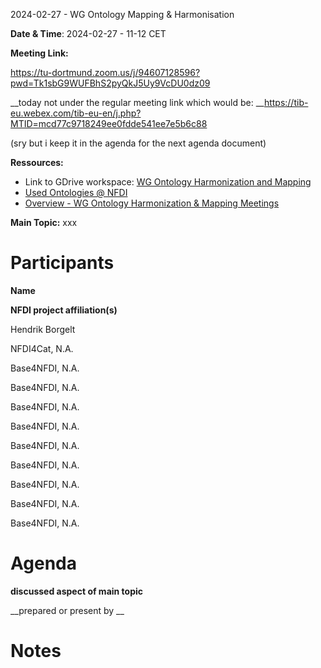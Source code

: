 <a id="_5l7hdhn1spdj"></a>2024\-02\-27 \- WG Ontology Mapping & Harmonisation

__Date & Time__: 2024\-02\-27 \- 11\-12 CET

 

__Meeting Link:__

[https://tu\-dortmund\.zoom\.us/j/94607128596?pwd=Tk1sbG9WUFBhS2pyQkJ5Uy9VcDU0dz09](https://tu-dortmund.zoom.us/j/94607128596?pwd=Tk1sbG9WUFBhS2pyQkJ5Uy9VcDU0dz09) 

__today not under the regular meeting link which would be: __[https://tib\-eu\.webex\.com/tib\-eu\-en/j\.php?MTID=mcd77c9718249ee0fdde541ee7e5b6c88](https://tib-eu.webex.com/tib-eu-en/j.php?MTID=mcd77c9718249ee0fdde541ee7e5b6c88) 

\(sry but i keep it in the agenda for the next agenda document\)

__Ressources:__

- Link to GDrive workspace: [WG Ontology Harmonization and Mapping](https://drive.google.com/drive/folders/1hLgFgzp0cS_Pi8hpI9zOD7DcY3SUXRNH) 
- [Used Ontologies @ NFDI](https://docs.google.com/spreadsheets/d/1UAfDKo2gKiaFldEeitMUcO8Gl1Fjyb_r_bp1V4JW0Es/edit#gid=0)
- [Overview \- WG Ontology Harmonization & Mapping Meetings](https://docs.google.com/document/d/14z6kuAdVaiflWUtjqk3LKt-hqg_DeaRCpLY7TFo1PoU/edit)

__Main Topic:__ xxx

# <a id="_4in35gwl6myp"></a>Participants

__Name__

__NFDI project affiliation\(s\)__

Hendrik Borgelt

NFDI4Cat, N\.A\.

Base4NFDI, N\.A\.

Base4NFDI, N\.A\.

Base4NFDI, N\.A\.

Base4NFDI, N\.A\.

Base4NFDI, N\.A\.

Base4NFDI, N\.A\.

Base4NFDI, N\.A\.

Base4NFDI, N\.A\.

Base4NFDI, N\.A\.

# <a id="_3cakx2qk2ogo"></a>Agenda

__discussed aspect of main topic__

__prepared or present by __

# <a id="_71znd1hi3viy"></a>Notes

